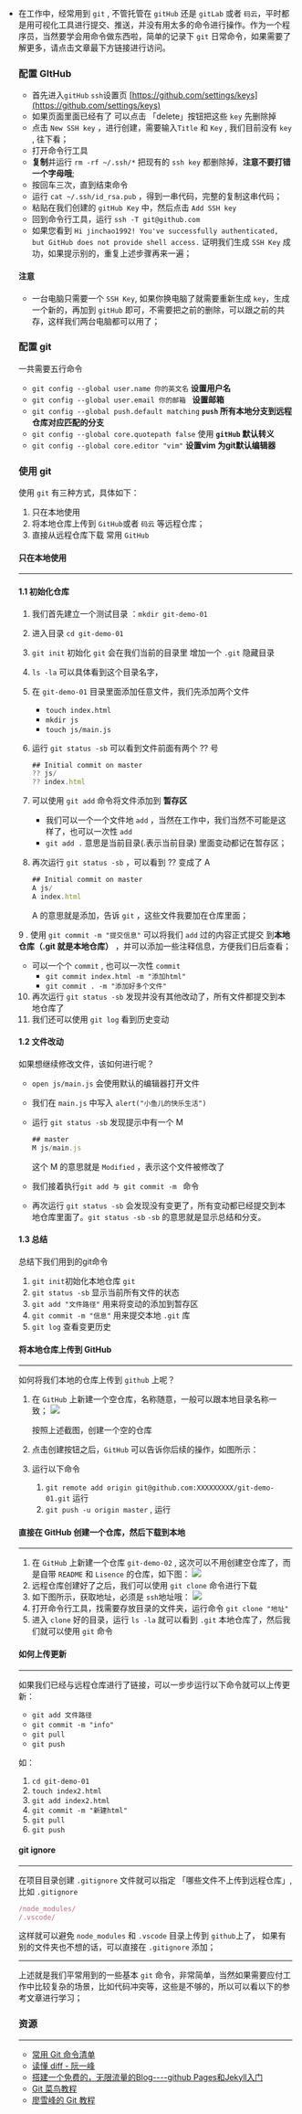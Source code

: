 - 在工作中，经常用到 `git` , 不管托管在 `gitHub` 还是 `gitLab` 或者 `码云`，平时都是用可视化工具进行提交、推送，并没有用太多的命令进行操作。作为一个程序员，当然要学会用命令做东西啦，简单的记录下 `git` 日常命令，如果需要了解更多，请点击文章最下方链接进行访问。

  ### 配置 GItHub

  - 首先进入`gitHub` `ssh`设置页 [https://github.com/settings/keys](https://github.com/settings/keys)
  - 如果页面里面已经有了 可以点击 「delete」按钮把这些 `key` 先删除掉
  - 点击 `New SSH key` ，进行创建，需要输入`Title` 和 `Key` , 我们目前没有 `key` , 往下看；
  - 打开命令行工具
  - **复制**并运行 `rm -rf ~/.ssh/*` 把现有的 `ssh key` 都删除掉，**注意不要打错一个字母哦**;
  - 按回车三次，直到结束命令
  - 运行 `cat ~/.ssh/id_rsa.pub` ，得到一串代码，完整的复制这串代码；
  - 粘贴在我们创建的 `gitHub Key` 中，然后点击 `Add SSH key`
  - 回到命令行工具，运行 `ssh -T git@github.com` 
  - 如果您看到 `Hi jinchao1992! You've successfully authenticated, but GitHub does not provide shell access.` 证明我们生成 `SSH Key` 成功，如果提示别的，重复上述步骤再来一遍；

  #### 注意

  - 一台电脑只需要一个 `SSH Key`, 如果你换电脑了就需要重新生成 `key`，生成一个新的，再加到 `gitHub` 即可，不需要把之前的删除，可以跟之前的共存，这样我们两台电脑都可以用了；

  ### 配置 git

  一共需要五行命令

  - `git config --global user.name 你的英文名`  **设置用户名**
  - `git config --global user.email 你的邮箱 ` **设置邮箱**
  - `git config --global push.default matching`  **`push` 所有本地分支到远程仓库对应匹配的分支**
  - `git config --global core.quotepath false` 使用 **`gitHub` 默认转义**
  - `git config --global core.editor "vim"` **设置vim 为git默认编辑器**

  ### 使用 git

  使用 `git` 有三种方式，具体如下：

  1. 只在本地使用
  2. 将本地仓库上传到 `GitHub`或者 `码云` 等远程仓库；
  3. 直接从远程仓库下载 常用 `GitHub`

  #### 只在本地使用

  ------

  #### 1.1 初始化仓库

  1. 我们首先建立一个测试目录 ：`mkdir git-demo-01`
  2. 进入目录 `cd git-demo-01`
  3. `git init` 初始化 `git` 会在我们当前的目录里 增加一个 `.git` 隐藏目录
  4. `ls -la` 可以具体看到这个目录名字，
  5. 在 `git-demo-01` 目录里面添加任意文件，我们先添加两个文件
     - `touch index.html`
     - `mkdir js`
     - `touch js/main.js`

  6. 运行 `git status -sb` 可以看到文件前面有两个 ?? 号

     ```javascript
     ## Initial commit on master
     ?? js/
     ?? index.html
     ```

  7. 可以使用 `git add` 命令将文件添加到 **暂存区**
     - 我们可以一个一个文件地 `add` ，当然在工作中，我们当然不可能是这样了，也可以一次性 `add`
     - `git add .` 意思是当前目录(.表示当前目录) 里面变动都记在暂存区；

  8. 再次运行  `git status -sb` ，可以看到 ?? 变成了 A

     ```javascript
     ## Initial commit on master
     A js/
     A index.html
     ```

     A 的意思就是添加，告诉 `git` ，这些文件我要加在仓库里面；

    9 .  使用 `git commit -m "提交信息"` 可以将我们 `add` 过的内容正式提交 到**本地仓库（.git 就是本地仓库）** ，并可以添加一些注释信息，方便我们日后查看；

  - 可以一个个 `commit` , 也可以一次性 `commit`
    - `git commit index.html -m "添加html"`
    - `git commit . -m "添加好多个文件"`
  10. 再次运行 `git status -sb` 发现并没有其他改动了，所有文件都提交到本地仓库了
  11. 我们还可以使用 `git log` 看到历史变动

  #### 1.2 文件改动

  如果想继续修改文件，该如何进行呢？

  - `open js/main.js` 会使用默认的编辑器打开文件

  - 我们在 `main.js` 中写入 `alert("小鱼儿的快乐生活")`

  - 运行  `git status -sb` 发现提示中有一个 M

    ```javascript
    ## master
    M js/main.js
    ```

    这个 M 的意思就是 `Modified` ，表示这个文件被修改了

  - 我们接着执行`git add 与 git commit -m ` 命令
  - 再次运行 `git status -sb` 会发现没有变更了，所有变动都已经提交到本地仓库里面了。`git status -sb` `-sb` 的意思就是显示总结和分支。

  #### 1.3 总结

  总结下我们用到的git命令

  1. `git init`初始化本地仓库 `git`
  2. `git status -sb` 显示当前所有文件的状态
  3. `git add "文件路径"` 用来将变动的添加到暂存区
  4. `git commit -m "信息"` 用来提交本地 `.git` 库
  5. `git log` 查看变更历史

  #### 将本地仓库上传到 GitHub

  ------

  如何将我们本地的仓库上传到 `github` 上呢？

  1. 在 `GitHub` 上新建一个空仓库，名称随意，一般可以跟本地目录名称一致；
    ![](https://user-gold-cdn.xitu.io/2019/7/7/16bcba8162c51b2d?w=998&h=609&f=png&s=105951)

     按照上述截图，创建一个空的仓库

  2. 点击创建按钮之后，`GitHub` 可以告诉你后续的操作，如图所示：
  3. 运行以下命令
     1. `git remote add origin git@github.com:XXXXXXXXX/git-demo-01.git` 运行
     2. `git push -u origin master` , 运行

  #### 直接在 GitHub 创建一个仓库，然后下载到本地

  ------

  1. 在 `GitHub` 上新建一个仓库 `git-demo-02` , 这次可以不用创建空仓库了，而是自带 `README` 和 `Lisence` 的仓库，如下图：
    ![](https://user-gold-cdn.xitu.io/2019/7/7/16bcbac73b600f73?w=881&h=636&f=png&s=100898)
  2. 远程仓库创建好了之后，我们可以使用 `git clone` 命令进行下载
  3. 如下图所示，获取地址，必须是 `ssh`地址哦：
    ![](https://user-gold-cdn.xitu.io/2019/7/7/16bcbad6caca908c?w=1032&h=622&f=png&s=107228)
  4. 打开命令行工具，找需要存放目录的文件夹，运行命令 `git clone "地址"`
  5. 进入 `clone` 好的目录，运行 `ls -la` 就可以看到 `.git` 本地仓库了，然后我们就可以使用 `git` 命令

  #### 如何上传更新

  ------

  如果我们已经与远程仓库进行了链接，可以一步步运行以下命令就可以上传更新：

  - `git add 文件路径`
  - `git commit -m "info"`
  - `git pull`
  - `git push`

  如：

  1. `cd git-demo-01`
  2. `touch index2.html`
  3. `git add index2.html`
  4. `git commit -m "新建html"`
  5. `git pull`
  6. `git push`

  #### git ignore

  ------

  在项目目录创建 `.gitignore` 文件就可以指定 「哪些文件不上传到远程仓库」, 比如 `.gitignore`

  ```javascript
  /node_modules/
  /.vscode/
  ```

  这样就可以避免 `node_modules`  和 `.vscode` 目录上传到 `github`上了， 如果有别的文件夹也不想的话，可以直接在 `.gitignore` 添加；

  ------

  上述就是我们平常用到的一些基本 `git` 命令，非常简单，当然如果需要应付工作中比较复杂的场景，比如代码冲突等，这些是不够的，所以可以看以下的参考文章进行学习；

  ### 资源

  ------

  - [常用 Git 命令清单](http://www.ruanyifeng.com/blog/2015/12/git-cheat-sheet.html)
  - [读懂 diff - 阮一峰](http://www.ruanyifeng.com/blog/2012/08/how_to_read_diff.html)
  - [搭建一个免费的，无限流量的Blog----github Pages和Jekyll入门](http://www.ruanyifeng.com/blog/2012/08/blogging_with_jekyll.html)
  - [Git 菜鸟教程](http://www.runoob.com/git/git-install-setup.html)
  - [廖雪峰的 Git 教程](https://www.liaoxuefeng.com/wiki/0013739516305929606dd18361248578c67b8067c8c017b000/0013743256916071d599b3aed534aaab22a0db6c4e07fd0000)



